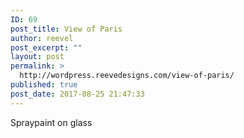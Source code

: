 ```yaml
---
ID: 69
post_title: View of Paris
author: reevel
post_excerpt: ""
layout: post
permalink: >
  http://wordpress.reevedesigns.com/view-of-paris/
published: true
post_date: 2017-08-25 21:47:33
---
```

Spraypaint on glass